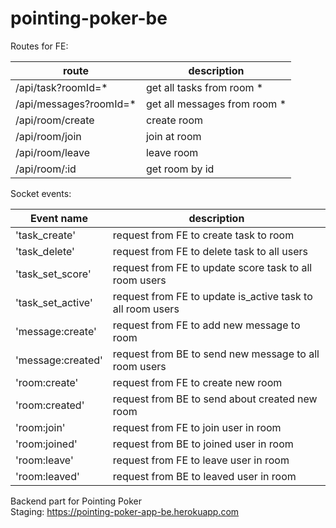 # pointing-poker-be

Routes for FE:

| route                   | description                   |
| ----------------------- | ----------------------------- |
| /api/task?roomId=\*     | get all tasks from room \*    |
| /api/messages?roomId=\* | get all messages from room \* |
| /api/room/create        | create room                   |
| /api/room/join          | join at room                  |
| /api/room/leave         | leave room                    |
| /api/room/:id           | get room by id                |

Socket events:

| Event name        | description                                                |
| ----------------- | ---------------------------------------------------------- |
| 'task_create'     | request from FE to create task to room                     |
| 'task_delete'     | request from FE to delete task to all users                |
| 'task_set_score'  | request from FE to update score task to all room users     |
| 'task_set_active' | request from FE to update is_active task to all room users |
| 'message:create'  | request from FE to add new message to room                 |
| 'message:created' | request from BE to send new message to all room users      |
| 'room:create'     | request from FE to create new room                         |
| 'room:created'    | request from BE to send about created new room             |
| 'room:join'       | request from FE to join user in room                       |
| 'room:joined'     | request from BE to joined user in room                     |
| 'room:leave'      | request from FE to leave user in room                      |
| 'room:leaved'     | request from BE to leaved user in room                     |

Backend part for Pointing Poker  
Staging: https://pointing-poker-app-be.herokuapp.com
